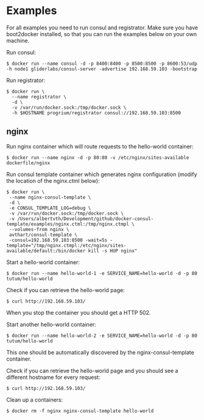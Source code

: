 # Examples
For all examples you need to run consul and registrator. Make sure you have boot2docker installed, so that you can run the examples below on your own machine.

Run consul:

```
$ docker run --name consul -d -p 8400:8400 -p 8500:8500 -p 8600:53/udp -h node1 gliderlabs/consul-server -advertise 192.168.59.103 -bootstrap
```

Run registrator:

```
$ docker run \
  --name registrator \
  -d \
  -v /var/run/docker.sock:/tmp/docker.sock \
  -h $HOSTNAME progrium/registrator consul://192.168.59.103:8500
```

nginx
-----
Run nginx container which will route requests to the hello-world container:

```
$ docker run --name nginx -d -p 80:80 -v /etc/nginx/sites-available dockerfile/nginx
```

Run consul template container which generates nginx configuration (modify the location of the nginx.ctml below):

```
$ docker run \
 --name nginx-consul-template \
 -d \
 -e CONSUL_TEMPLATE_LOG=debug \
 -v /var/run/docker.sock:/tmp/docker.sock \
 -v /Users/albertvth/Development/github/docker-consul-template/examples/nginx.ctml:/tmp/nginx.ctmpl \
 --volumes-from nginx \
 avthart/consul-template \
 -consul=192.168.59.103:8500 -wait=5s -template="/tmp/nginx.ctmpl:/etc/nginx/sites-available/default:/bin/docker kill -s HUP nginx"
 ```

 Start a hello-world container:

 ```
 $ docker run --name hello-world-1 -e SERVICE_NAME=hello-world -d -p 80 tutum/hello-world
 ```

Check if you can retrieve the hello-world page:

```
$ curl http://192.168.59.103/
```

When you stop the container you should get a HTTP 502.

Start another hello-world container:

```
$ docker run --name hello-world-2 -e SERVICE_NAME=hello-world -d -p 80 tutum/hello-world
```

This one should be automatically discovered by the nginx-consul-template container.

Check if you can retrieve the hello-world page and you should see a different hostname for every request:

```
$ curl http://192.168.59.103/
```

Clean up a containers:

 ```
 $ docker rm -f nginx nginx-consul-template hello-world
 ```
